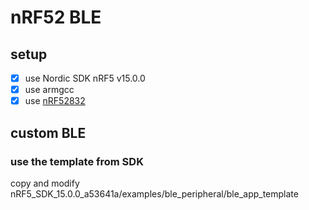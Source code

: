 # nRF52 BLE

## setup
- [x] use Nordic SDK nRF5 v15.0.0
- [x] use armgcc
- [x] use [nRF52832](https://www.nordicsemi.com/eng/Products/Bluetooth-low-energy/nRF52832)

## custom BLE

### use the template from SDK 

copy and modify nRF5_SDK_15.0.0_a53641a/examples/ble_peripheral/ble_app_template

